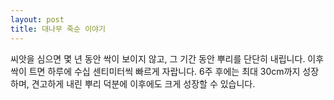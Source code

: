 ```yaml
---
layout: post
title: 대나무 죽순 이야기
---
```


씨앗을 심으면 몇 년 동안 싹이 보이지 않고, 그 기간 동안 뿌리를 단단히 내립니다. 이후 싹이 트면 하루에 수십 센티미터씩 빠르게 자랍니다. 6주 후에는 최대 30cm까지 성장하며, 견고하게 내린 뿌리 덕분에 이후에도 크게 성장할 수 있습니다.

